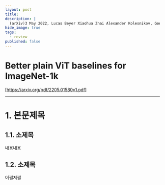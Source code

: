 ```yaml
---
layout: post
title: 
description: |
  (arXiv)3 May 2022, Lucas Beyer Xiaohua Zhai Alexander Kolesnikov, Google Research, Brain Team Zurich
hide_image: true
tags:
  - review
published: false
---
```


# Better plain ViT baselines for ImageNet-1k
[https://arxiv.org/pdf/2205.01580v1.pdf]
* * *

# 1. 본문제목


## 1.1. 소제목
내용내용

## 1.2. 소제목
어쩔저쩔

